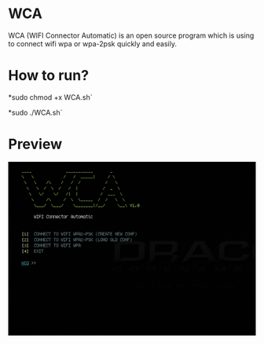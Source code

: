 # WCA
WCA (WIFI Connector Automatic) is an open source program which is using to connect wifi wpa or wpa-2psk quickly and easily.

# How to run?

*sudo chmod +x WCA.sh`

*sudo ./WCA.sh`

# Preview

![Screenshot](preview.png)

